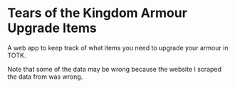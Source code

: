 # Tears of the Kingdom Armour Upgrade Items

A web app to keep track of what items you need to upgrade your armour in TOTK.

Note that some of the data may be wrong because the website I scraped the data from was wrong.

<!-- TODO: rupee costs -->
